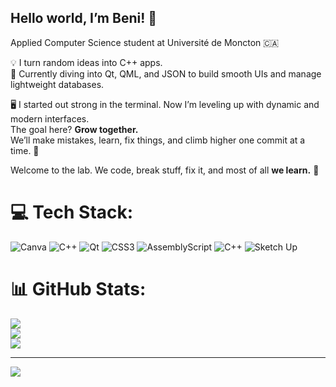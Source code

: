 ## Hello world, I’m Beni! 👋  
Applied Computer Science student at Université de Moncton 🇨🇦  

💡 I turn random ideas into C++ apps.  
🔧 Currently diving into Qt, QML, and JSON to build smooth UIs and manage lightweight databases.

🖥️ I started out strong in the terminal. Now I’m leveling up with dynamic and modern interfaces.  
The goal here? **Grow together.**  
We’ll make mistakes, learn, fix things, and climb higher one commit at a time. 🚀

Welcome to the lab. We code, break stuff, fix it, and most of all **we learn.** 💪


# 💻 Tech Stack:
![Canva](https://img.shields.io/badge/Canva-%2300C4CC.svg?style=for-the-badge&logo=Canva&logoColor=white) ![C++](https://img.shields.io/badge/c++-%2300599C.svg?style=for-the-badge&logo=c%2B%2B&logoColor=white) ![Qt](https://img.shields.io/badge/Qt-%23217346.svg?style=for-the-badge&logo=Qt&logoColor=white) ![CSS3](https://img.shields.io/badge/css3-%231572B6.svg?style=for-the-badge&logo=css3&logoColor=white) ![AssemblyScript](https://img.shields.io/badge/assembly%20script-%23000000.svg?style=for-the-badge&logo=assemblyscript&logoColor=white) ![C++](https://img.shields.io/badge/c++-%2300599C.svg?style=for-the-badge&logo=c%2B%2B&logoColor=white) ![Sketch Up](https://img.shields.io/badge/SketchUp-005F9E?style=for-the-badge&logo=sketchup&logoColor=white)
# 📊 GitHub Stats:
![](https://github-readme-stats.vercel.app/api?username=Beni1707&theme=blue-green&hide_border=false&include_all_commits=true&count_private=true)<br/>
![](https://nirzak-streak-stats.vercel.app/?user=Beni1707&theme=blue-green&hide_border=false)<br/>
![](https://github-readme-stats.vercel.app/api/top-langs/?username=Beni1707&theme=blue-green&hide_border=false&include_all_commits=true&count_private=true&layout=compact)

---
[![](https://visitcount.itsvg.in/api?id=Beni1707&icon=0&color=0)](https://visitcount.itsvg.in)

<!-- Proudly created with GPRM ( https://gprm.itsvg.in ) -->
